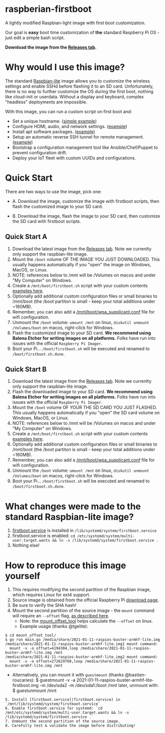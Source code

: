 # raspberian-firstboot
A lightly modified Raspbian-light image with first boot customization.

Our goal is **easy** boot time customization of **the** standard Raspberry Pi OS - just edit a simple bash script.

**Download the image from the [Releases tab](../../releases).**

# Why would I use this image?
The standard [Raspbian-lite](https://www.raspberrypi.org/downloads/raspbian/)
image allows you to customize the wireless settings and enable SSHd before flashing it to an SD card. Unfortunately, there is no way to further customize the OS during the first boot, nothing like cloud-init or userdata. Without a display and keyboard, complex "headless" deployments are impossible.

With this image, you can run a custom script on first boot and:
* Set a unique hostname. ([simple example](examples/simple_hostname/))
* Configure HDMI, audio, and network settings. ([example](examples/audio/))
* Install apt software packages. ([example](examples/apt_packages/))
* Setup an automatic reverse SSH tunnel for remote management. ([example](examples/reverse_ssh_tunnel/))
* Bootstrap a configuration management tool like Ansible/Chef/Puppet to prevent configuration drift.
* Deploy your IoT fleet with custom UUIDs and configurations.

# Quick Start
There are two ways to use the image, pick one:

* A. Download the image, customize the image with firstboot scripts, then flash the customized image to your SD card.

* B. Download the image, flash the image to your SD card, then customize the SD card with firstboot scripts.

## Quick Start A
1. Download the latest image from the [Releases tab](../../releases). Note we currenlty only support the raspbian-lite image.
1. Mount the `/boot` volume OF THE IMAGE YOU JUST DOWNLOADED. This usually happens automatically if you "open" the image on Windows, MacOS, or Linux.
1. NOTE: references below to /mnt will be /Volumes on macos and under "My Computer" on Windows.
1. Create a `/mnt/boot/firstboot.sh` script with your custom contents [examples here](examples/).
1. Optionally add additional custom configuration files or small binaries to /mnt/boot (the /boot partiton is small - keep your total additions under ~160MB).
1. Remember, you can also add a [/mnt/boot/wpa_supplicant.conf](https://www.raspberrypi.org/documentation/configuration/wireless/wireless-cli.md) file for wifi configuration.
1. Unmount the `/boot` volume: `umount /mnt` on linux, `diskutil unmount /Volumes/boot` on macos, right-click for Windows.
1. Flash the customized image to your SD card. **We recommend using Balena Etcher for writing images on all platforms.** Folks have run into issues with the official `Raspberry Pi Imager`.
1. Boot your Pi... `/boot/firstboot.sh` will be executed and renamed to `/boot/firstboot.sh.done`.

## Quick Start B
1. Download the latest image from the [Releases tab](../../releases). Note we currenlty only support the raspbian-lite image.
1. Flash the downloaded image to your SD card. **We recommend using Balena Etcher for writing images on all platforms.** Folks have run into issues with the official `Raspberry Pi Imager`.
1. Mount the `/boot` volume OF YOUR THE SD CARD YOU JUST FLASHED. This usually happens automatically if you "open" the SD card volume on Windows, MacOS, or Linux.
1. NOTE: references below to /mnt will be /Volumes on macos and under "My Computer" on Windows.
1. Create a `/mnt/boot/firstboot.sh` script with your custom contents [examples here](examples/).
1. Optionally add additional custom configuration files or small binaries to /mnt/boot (the /boot partiton is small - keep your total additions under ~160MB).
1. Remember, you can also add a [/mnt/boot/wpa_supplicant.conf](https://www.raspberrypi.org/documentation/configuration/wireless/wireless-cli.md) file for wifi configuration.
1. Unmount the `/boot` volume: `umount /mnt` on linux, `diskutil unmount /Volumes/boot` on macos, right-click for Windows.
1. Boot your Pi... `/boot/firstboot.sh` will be executed and renamed to `/boot/firstboot.sh.done`.

# What changes were made to the standard Raspbian-lite image?
1. [firstboot.service](firstboot.service) is installed in `/lib/systemd/system/firstboot.service`
1. firstboot.service is enabled: `cd /etc/systemd/system/multi-user.target.wants && ln -s /lib/systemd/system/firstboot.service .`
1. Nothing else!

# How to reproduce this image yourself
1. This requires modifying the second partition of the Raspbian image, which requires Linux for ext4 support.
2. Source image is obtained from the official Raspberry Pi [download page](https://www.raspberrypi.org/downloads/raspbian/).
3. Be sure to verify the SHA hash!
4. Mount the second partition of the source image - the `mount` command will require an `--offset` flag, [as described here](https://raspberrypi.stackexchange.com/questions/13137/how-can-i-mount-a-raspberry-pi-linux-distro-image).
   * Note: the [mount_offset_tool](mount_offset_tool/) helps calculate the `--offset` on linux.
   * Example usage (thanks @tgelite):
```
$ cd mount_offset_tool/
$ go run main.go /media/share/2021-01-11-raspios-buster-armhf-lite.img
/media/share/2021-01-11-raspios-buster-armhf-lite.img1 mount command:
  mount -v -o offset=4194304,loop /media/share/2021-01-11-raspios-buster-armhf-lite.img /mnt
/media/share/2021-01-11-raspios-buster-armhf-lite.img2 mount command:
  mount -v -o offset=272629760,loop /media/share/2021-01-11-raspios-buster-armhf-lite.img /mnt
```
   * Alternatively, you can mount it with `guestmount` (thanks @bastien-roucaries):
$ guestmount -v -a 2021-01-11-raspios-buster-armhf-lite-firstboot.img -m /dev/sda2 -m /dev/sda1:/boot /mnt
later, unmount with: $ guestunmount /mnt
```
5. Install [firstboot.service](firstboot.service) in `/mnt/lib/systemd/system/firstboot.service`
6. Enable firstboot.service for systemd: `cd /mnt/etc/systemd/system/multi-user.target.wants && ln -s /lib/systemd/system/firstboot.service .`
7. Unmount the second partition of the source image.
8. Carefully test & validate the image before distributing!

